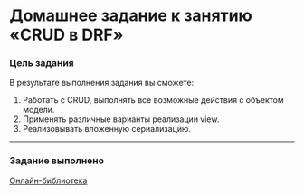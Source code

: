 # Домашнее задание к занятию «CRUD в DRF»

### Цель задания

В результате выполнения задания вы сможете:

1. Работать с CRUD, выполнять все возможные действия с объектом модели.
2. Применять различные варианты реализации view.
3. Реализовывать вложенную сериализацию.

------

### Задание выполнено

[Онлайн-библиотека](./library)

